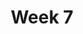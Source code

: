 ---
    title: Week 7
    weekNumber: 7
    days:
      - date: 2023-2-21
        events:
          
          "**HW 4**{: .label .label-hw } [Simulation, Sampling, and Hypothesis Testing](http://datahub.ucsd.edu/user-redirect/git-sync?repo=https://github.com/dsc-courses/dsc10-2023-wi&subPath=homeworks/hw04/hw04.ipynb)":
      - date: 2023-2-22
        events:
          "**LEC 17**{: .label .label-lecture } [Permutation Testing, Bootstrapping](http://datahub.ucsd.edu/user-redirect/git-sync?repo=https://github.com/dsc-courses/dsc10-2023-wi&subPath=lectures/lec17/lec17.ipynb) [✏️](resources/lectures/lec17/lec17.html)":
            "[CIT 12.2-13.2](https://inferentialthinking.com/chapters/12/2/Causality.html)"
        
          "**DIS 7**{: .label .label-disc } [Hypothesis Testing and Permutation Testing](https://practice.dsc10.com/disc07/index.html)":
                
      - date: 2023-2-24
        events:
          "**LEC 18**{: .label .label-lecture } Bootstrapping, Percentiles, and Confidence Intervals":
            "[CIT 13.1-13.3](https://inferentialthinking.com/chapters/13/1/Percentiles.html)"

      - date: 2023-2-25
        events:
          
          "**Lab 5**{: .label .label-lab } [Resampling and the Bootstrap](http://datahub.ucsd.edu/user-redirect/git-sync?repo=https://github.com/dsc-courses/dsc10-2023-wi&subPath=labs/lab05/lab05.ipynb)":
---